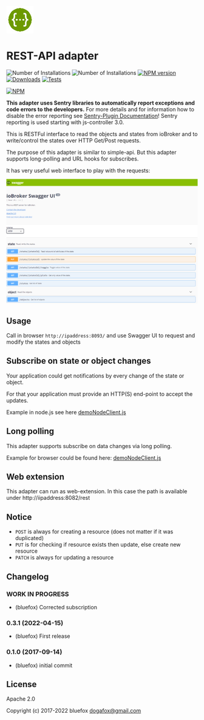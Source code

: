 ![Logo](admin/rest-api.png)
# REST-API adapter

![Number of Installations](http://iobroker.live/badges/rest-api-installed.svg) ![Number of Installations](http://iobroker.live/badges/rest-api-stable.svg) [![NPM version](http://img.shields.io/npm/v/iobroker.rest-api.svg)](https://www.npmjs.com/package/iobroker.rest-api)
[![Downloads](https://img.shields.io/npm/dm/iobroker.rest-api.svg)](https://www.npmjs.com/package/iobroker.rest-api)
[![Tests](https://travis-ci.org/ioBroker/ioBroker.rest-api.svg?branch=master)](https://travis-ci.org/ioBroker/ioBroker.rest-api)

[![NPM](https://nodei.co/npm/iobroker.rest-api.png?downloads=true)](https://nodei.co/npm/iobroker.rest-api/)

**This adapter uses Sentry libraries to automatically report exceptions and code errors to the developers.** For more details and for information how to disable the error reporting see [Sentry-Plugin Documentation](https://github.com/ioBroker/plugin-sentry#plugin-sentry)! Sentry reporting is used starting with js-controller 3.0.

This is RESTFul interface to read the objects and states from ioBroker and to write/control the states over HTTP Get/Post requests.

The purpose of this adapter is similar to simple-api. But this adapter supports long-polling and URL hooks for subscribes.

It has very useful web interface to play with the requests:

![Screenshot](img/screen.png)

## Usage
Call in browser ```http://ipaddress:8093/``` and use Swagger UI to request and modify the states and objects

## Subscribe on state or object changes
Your application could get notifications by every change of the state or object.

For that your application must provide an HTTP(S) end-point to accept the updates.

Example in node.js see here [demoNodeClient.js](examples/demoNodeClient.js)

## Long polling
This adapter supports subscribe on data changes via long polling. 

Example for browser could be found here: [demoNodeClient.js](examples/demoBrowserClient.html)  

## Web extension
This adapter can run as web-extension. In this case the path is available under http://iipaddress:8082/rest

## Notice
- `POST` is always for creating a resource (does not matter if it was duplicated)
- `PUT` is for checking if resource exists then update, else create new resource
- `PATCH` is always for updating a resource

<!--
	Placeholder for the next version (at the beginning of the line):
	### **WORK IN PROGRESS**
-->

## Changelog
### **WORK IN PROGRESS**
* (bluefox) Corrected subscription

### 0.3.1 (2022-04-15)
* (bluefox) First release

### 0.1.0 (2017-09-14)
* (bluefox) initial commit

## License
Apache 2.0

Copyright (c) 2017-2022 bluefox <dogafox@gmail.com>
